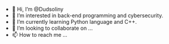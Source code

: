 - 👋 Hi, I’m @Dudsoliny
- 👀 I’m interested in back-end programming and cybersecurity. 
- 🌱 I’m currently learning Python language and C++. 
- 💞️ I’m looking to collaborate on ...
- 📫 How to reach me ...

<!---
Dudsoliny/Dudsoliny is a ✨ special ✨ repository because its `README.md` (this file) appears on your GitHub profile.
You can click the Preview link to take a look at your changes.
--->
